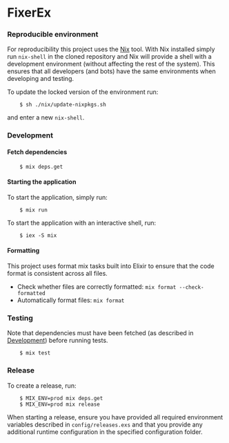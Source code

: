 # FixerEx

### Reproducible environment

For reproducibility this project uses the [Nix](https://nixos.org/nix) tool.
With Nix installed simply run `nix-shell` in the cloned repository and Nix will
provide a shell with a development environment (without affecting the rest of the
system). This ensures that all developers (and bots) have the same environments
when developing and testing.

To update the locked version of the environment run:

```
    $ sh ./nix/update-nixpkgs.sh
```

and enter a new `nix-shell`.

### Development

#### Fetch dependencies

```
    $ mix deps.get
```

#### Starting the application

To start the application, simply run:

```
    $ mix run
```

To start the application with an interactive shell, run:

```
    $ iex -S mix
```

#### Formatting

This project uses format mix tasks built into Elixir to ensure that the code
format is consistent across all files.

- Check whether files are correctly formatted: `mix format --check-formatted`
- Automatically format files: `mix format`

### Testing

Note that dependencies must have been fetched (as described in
[Development](#fetch-dependencies)) before running tests.

```
    $ mix test
```

### Release

To create a release, run:

```
    $ MIX_ENV=prod mix deps.get
    $ MIX_ENV=prod mix release
```

When starting a release, ensure you have provided all required environment  variables
described in `config/releases.exs` and that you provide any additional runtime
configuration in the specified configuration folder.
